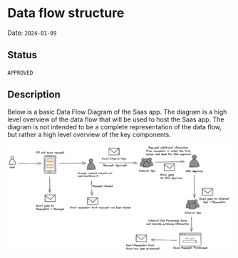 # Data flow structure 

Date: `2024-01-09`

## Status

`APPROVED`

## Description 

Below is a basic Data Flow Diagram of the Saas app. The diagram is a high level overview of the data flow that will be used to host the Saas app.  The diagram is not intended to be a complete representation of the data flow, but rather a high level overview of the key components.

![Data Flow Diagram](./images/data_flow.png)